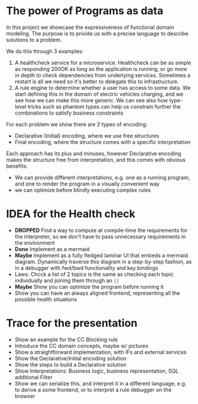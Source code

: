 # The power of Programs as data

In this project we showcase the expressiveness of functional domain modeling. The purpose is to privide us 
with a precise language to describe solutions to a problem.

We do this through 3 examples:

1. A healthcheck service for a microservice. Healthcheck can be as simple as responding 200OK as long as the application is running, or go more in depth to check dependencies from underlying services. Sometimes a restart is all we need so it's better to delegate this to infrastructure.
2. A rule engine to determine whether a user has access to some data. We start defining this in the domain of electric vehicles charging, and we see how we can make this more generic. We can see also how type-level tricks such as phantom types can help us constrain further the combinations to satisfy business constraints

For each problem we show there are 2 types of encoding:
- Declarative (Initial) encoding, where we use free structures
- Final encoding, where the structure comes with a specific interpretation

Each approach has its plus and minuses, however Declarative encoding makes the structure free from interpretation, and this comes with obvious benefits:
- We can provide different interpretations, e.g. one as a running program, and one to render the program in a visually convenient way
- we can optimize before blindly executing complex rules


# IDEA for the Health check
- **DROPPED** Find a way to compute at compile-time the requirements for the interpreter, so we don't have to pass unnecessary requirements in the environment 
- **Done** Implement as a mermaid
- **Maybe** Implement as a fully fledged laminar UI that embeds a mermaid diagram. Dynamically traverse this diagram in a step-by-step fashion, as in a debugger with fwd/bwd functionality and key bindings
- Laws: Chcck a list of 2 topics is the same as checking each topic individually and joining them through an `||`
- **Maybe** Show you can optimize the program before running it
- Show you can have an always aligned frontend, representing all the possible health situations

# Trace for the presentation

- Show an example for the CC Blocking rule
- Introduce the CC domain concepts, maybe w/ pictures
- Show a straightforward implementation, with IFs and external services
- Show the Declarative/Initial encoding solution
- Show the steps to build a Declarative solution
- Show Interpretations: Business logic, business representation, SQL additional Filter
- Show we can serialize this, and interpret it in a different language, e.g. to derive a some frontend, or to interpret a rule debugger on the browser